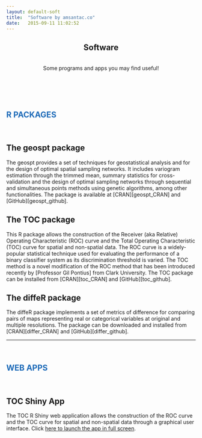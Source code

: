 ```yaml
---
layout: default-soft
title:  "Software by amsantac.co"
date:   2015-09-11 11:02:52
---
```

<header>
<h2>Software</h2>
<br>
<span class="byline">Some programs and apps you may find useful!</span>
</header>

<br>
<h2 style= "color:#1e6bb8">R PACKAGES</h2>
<br>

<!--
## The SkyWatchr package
<p></p>
SkyWatchr is an R package for accessing the [SkyWatch API]. This API facilitates searching and downloading several climate/atmospheric datasets and satellite imagery, including Landsat-8, Sentinel-2, OCO2 and others. SkyWatchr allows searching datasets by parameters such as location, date (or time period), data source (either instrument or satellite platform), wavelength bands, data processing level, maximum spatial resolution and maximum cloud cover. Watch a video on package installation and usage examples in my [post about SkyWatchr]. The package is available at [CRAN][SkyWatchr_CRAN] and [GitHub][SkyWatchr_github]. 

<br>
-->

## The geospt package
<p></p>
The geospt provides a set of techniques for geostatistical analysis and for the design of optimal spatial sampling networks. It includes variogram estimation through the trimmed mean, summary statistics for cross-validation and the design of optimal sampling networks through sequential and simultaneous points methods using genetic algorithms, among other functionalities. The package is available at [CRAN][geospt_CRAN] and [GitHub][geospt_github]. 

<br>

## The TOC package
<p></p>
This R package allows the construction of the Receiver (aka Relative) Operating Characteristic (ROC) curve and the Total Operating Characteristic (TOC) curve for spatial and non-spatial data. The ROC curve is a widely-popular statistical technique used for evaluating the performance of a binary classifier system as its discrimination threshold is varied. The TOC method is a novel modification of the ROC method that has been introduced recently by [Professor Gil Pontius] from Clark University. The TOC package can be installed from [CRAN][toc_CRAN] and [GitHub][toc_github].

<br>

## The diffeR package
<p></p>
The diffeR package implements a set of metrics of difference for comparing pairs of maps representing real or categorical variables at original and multiple resolutions. The package can be downloaded and installed from [CRAN][differ_CRAN] and [GitHub][differ_github]. 

<br>

<hr>
<br>
<h2 style= "color:#1e6bb8">WEB APPS</h2>
<br>

## TOC Shiny App
<p></p>
The TOC R Shiny web application allows the construction of the ROC curve and the TOC curve for spatial and non-spatial data through a graphical user interface. Click <a href="https://amsantac.shinyapps.io/TOCapp" target="_blank">here to launch the app in full screen</a>.

<!--
<br>
## The Llanos Google Earth Engine App
<br>
The Llanos GEE App displays Landsat imagery (Landsat 5 TM, Landsat 7 ETM+ and Landsat 8 OLI) in false color composite (RGB: near infrared/short wave infrared/red) from 2000 to 2014 for the tropical ecorregion known as the Llanos savannas located in Colombia, South America. Clouds and Landsat 7 SLC-off gaps are masked and filled following a maximum annual NDVI composite approach. This app is powered by [Google Earth Engine]. Click <a href="https://llanos-app-v2.appspot.com/" target="_blank">here to launch this app in full screen</a> (it may take about 20 seconds for the app to load).
-->

<br>

<!-- ### *Interested in collaboration for the development of similar software tools? Feel free to [contact me].* -->


[SkyWatchr_CRAN]: https://cran.r-project.org/package=SkyWatchr
[SkyWatchr_github]: https://github.com/amsantac/SkyWatchr
[geospt_CRAN]: https://cran.r-project.org/package=geospt
[geospt_github]: https://github.com/amsantac/geospt
[differ_CRAN]: https://cran.r-project.org/package=diffeR
[differ_github]: https://github.com/amsantac/diffeR
[toc_CRAN]: https://cran.r-project.org/package=TOC
[toc_github]: https://github.com/amsantac/TOC
[Professor Gil Pontius]: http://www.clarku.edu/~rpontius/
[Google Earth Engine]: https://earthengine.google.org
[contact me]: contact.html
[SkyWatch API]: https://github.com/skywatchspaceapps/api
[post about SkyWatchr]: /blog/en/2016/12/10/skywatch-r.html
